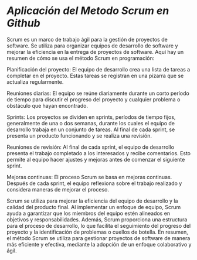 
# ***Aplicación del Metodo Scrum en Github***

Scrum es un marco de trabajo ágil para la gestión de proyectos de software. Se utiliza para organizar equipos de desarrollo de software y mejorar la eficiencia en la entrega de proyectos de software. Aquí hay un resumen de cómo se usa el método Scrum en programación:

Planificación del proyecto: El equipo de desarrollo crea una lista de tareas a completar en el proyecto. Estas tareas se registran en una pizarra que se actualiza regularmente.

Reuniones diarias: El equipo se reúne diariamente durante un corto período de tiempo para discutir el progreso del proyecto y cualquier problema o obstáculo que hayan encontrado.

Sprints: Los proyectos se dividen en sprints, períodos de tiempo fijos, generalmente de una o dos semanas, durante los cuales el equipo de desarrollo trabaja en un conjunto de tareas. Al final de cada sprint, se presenta un producto funcionando y se realiza una revisión.

Reuniones de revisión: Al final de cada sprint, el equipo de desarrollo presenta el trabajo completado a los interesados y recibe comentarios. Esto permite al equipo hacer ajustes y mejoras antes de comenzar el siguiente sprint.

Mejoras continuas: El proceso Scrum se basa en mejoras continuas. Después de cada sprint, el equipo reflexiona sobre el trabajo realizado y considera maneras de mejorar el proceso.

Scrum se utiliza para mejorar la eficiencia del equipo de desarrollo y la calidad del producto final. Al implementar un enfoque de equipo, Scrum ayuda a garantizar que los miembros del equipo estén alineados en objetivos y responsabilidades. Además, Scrum proporciona una estructura para el proceso de desarrollo, lo que facilita el seguimiento del progreso del proyecto y la identificación de problemas o cuellos de botella. En resumen, el método Scrum se utiliza para gestionar proyectos de software de manera más eficiente y efectiva, mediante la adopción de un enfoque colaborativo y ágil.
